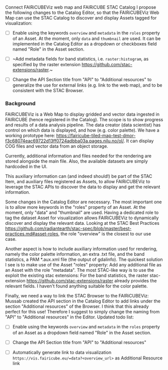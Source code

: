 Connect FAIRiCUBEViz web map and FAIRiCUBE STAC Catalog 
I propose the following changes to the Catalog Editor, so that the FAIRiCUBEViz Web Map can use the STAC Catalog to discover and display Assets tagged for visualization:

- [ ] Enable using the keywords `overview` and `metadata` in the `roles` property of an Asset. At the moment, only `data` and `thumbnail` are used. It can be implemented in the Catalog Editor as a dropdown or checkboxes field named "Role" in the Asset section.
- [ ] ~Add metadata fields for band statistics, i.e. `raster:histogram`, as specified by the raster extension https://github.com/stac-extensions/raster.~
- [ ] Change the API Section title from "API" to "Additional resources" to generalize the use for external links (e.g. link to the web map), and to be consistent with the STAC Browser.


### Background

FAIRiCUBEViz is a Web Map to display gridded and vector data ingested in FAIRiCUBE (hence registered in the Catalog). The scope is to show progress and results of a data analysis pipeline. The data creator (data scientist) has control on which data is displayed, and how (e.g. color palette). We have a working prototype here: https://fairicube-tiled-map-test-dmor-f3c68074eac69722d13ff0724adbba03a.pages.nilu.no/ol/. It can display COG files and vector data from an object storage.

Currently, additional information and files needed for the rendering are stored alongside the main file. Also, the available datasets are simply hardcoded in the UI. 

This auxiliary information can (and indeed should!) be part of the STAC Item, and auxiliary files registered as Assets, to allow FAIRiCUBEViz to leverage the STAC APIs to discover the data to display and get the relevant information.


Some changes in the Catalog Editor are necessary. The most important one is to allow more keywords in the "roles" property of an Asset. At the moment, only "data" and "thumbnail" are used. Having a dedicated role to tag the dataset Asset for visualization allows FAIRiCUBEViz to dynamically discover and display the relevant data. Looking at the STAC Best Practices https://github.com/radiantearth/stac-spec/blob/master/best-practices.md#asset-roles, the role "overview" is the closest to our use case.


Another aspect is how to include auxiliary information used for rendering, namely the color palette information, an extra .txt file, and the band statistics, a PAM *.aux.xml file (the output of gdalinfo). The quickest solution I see is to make use of the Asset "roles" property: Add any additional file as an Asset with the role "metadata". The most STAC-like way is to use the exploit the existing stac extensions: For the band statistics, the raster stac-extension https://github.com/stac-extensions/raster already provides the relevant fields. I haven't found anything suitable for the color palette.

   
Finally, we need a way to link the STAC Browser to the FAIRiCUBEViz: Mussab created the API section in the Catalog Editor to add links under the section "Additional resources" of the Browser. I think that this already perfect for this use! Therefore I suggest to simply change the naming from "API" to "Additional resources" in the Editor.
Updated todo list:

- [ ] Enable using the keywords `overview` and `metadata` in the `roles` property of an Asset as a dropdown field named "Role" in the Asset section.
- [ ] Change the API Section title from "API" to "Additional resources"
- [ ] Automatically generate link to data visualization `https://vis.fairicube.eu/=data?<overview_url>` as Additional Resource link